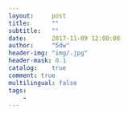 ```yaml
---
layout:     post
title:      ""
subtitle:   ""
date:       2017-11-09 12:00:00
author:     "5dw"
header-img: "img/.jpg"
header-mask: 0.1
catalog:    true
comment: true
multilingual: false
tags:
    -
---
```

